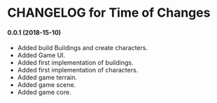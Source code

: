 # CHANGELOG for Time of Changes

#### 0.0.1 (2018-15-10)
 - Added build Buildings and create characters.
 - Added Game UI.
 - Added first implementation of buildings.
 - Added first implementation of characters.
 - Added game terrain.
 - Added game scene.
 - Added game core.

